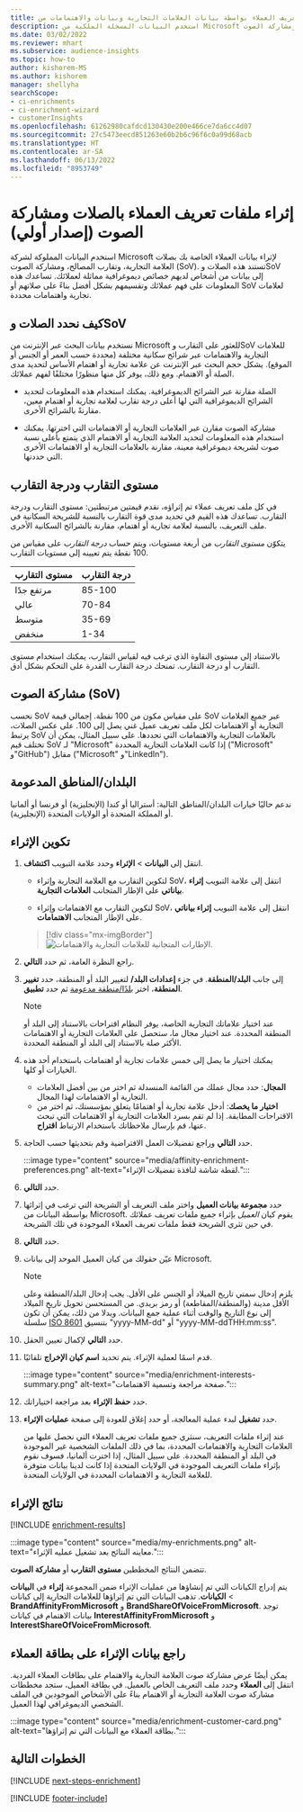 ```yaml
---
title: إثراء ملفات تعريف العملاء بواسطة بيانات العلامات التجارية وبيانات والاهتمامات من Microsoft
description: استخدم البيانات المسجلة الملكية من Microsoft لإثراء بيانات العملاء الخاصة بك من خلال التقارب ومشاركة الصوت.
ms.date: 03/02/2022
ms.reviewer: mhart
ms.subservice: audience-insights
ms.topic: how-to
author: kishorem-MS
ms.author: kishorem
manager: shellyha
searchScope:
- ci-enrichments
- ci-enrichment-wizard
- customerInsights
ms.openlocfilehash: 61262980cafdcd130430e200e466ce7da6cc4d07
ms.sourcegitcommit: 27c5473eecd851263e60b2b6c96f6c0a99d68acb
ms.translationtype: HT
ms.contentlocale: ar-SA
ms.lasthandoff: 06/13/2022
ms.locfileid: "8953749"
---
```

# <a name="enrich-customer-profiles-with-affinities-and-share-of-voice-preview"></a>إثراء ملفات تعريف العملاء بالصلات ومشاركة الصوت (إصدار أولي)

استخدم البيانات المملوكة لشركة Microsoft لإثراء بيانات العملاء الخاصة بك بصلات العلامة التجارية، وتقارب المصالح، ومشاركة الصوت (SoV). تستند هذه الصلات وSoV إلى بيانات من أشخاص لديهم خصائص ديموغرافية مماثلة لعملائك. تساعدك هذه المعلومات على فهم عملائك وتقسيمهم بشكل أفضل بناءً على صلاتهم أو SoV لعلامات تجارية واهتمامات محددة.

## <a name="how-we-determine-affinities-and-sov"></a>كيف نحدد الصلات وSoV

نستخدم بيانات البحث عبر الإنترنت من Microsoft للعثور على التقارب وSoV للعلامات التجارية والاهتمامات عبر شرائح سكانية مختلفة (محددة حسب العمر أو الجنس أو الموقع). يشكل حجم البحث عبر الإنترنت عن علامة تجارية أو اهتمام الأساس لتحديد مدى الصلة أو الاهتمام. ومع ذلك، يوفر كل منها منظورًا مختلفًا لفهم عملائك.

- الصلة مقارنة عبر الشرائح الديموغرافية. يمكنك استخدام هذه المعلومات لتحديد الشرائح الديموغرافية التي لها أعلى درجة تقارب لعلامة تجارية أو اهتمام معين، مقارنةً بالشرائح الأخرى.

- مشاركة الصوت مقارن عبر العلامات التجارية أو الاهتمامات التي اخترتها. يمكنك استخدام هذه المعلومات لتحديد العلامة التجارية أو الاهتمام الذي يتمتع بأعلى نسبة صوت لشريحة ديموغرافية معينة، مقارنة بالعلامات التجارية أو الاهتمامات الأخرى التي حددتها.

## <a name="affinity-level-and-score"></a>مستوى التقارب ودرجة التقارب

في كل ملف تعريف عملاء تم إثراؤه، نقدم قيمتين مرتبطتين: مستوى التقارب ودرجة التقارب. تساعدك هذه القيم في تحديد مدى قوة التقارب بالنسبة للشريحة السكانية في ملف التعريف، بالنسبة لعلامة تجارية أو اهتمام، مقارنة بالشرائح السكانية الأخرى.

يتكوّن *مستوى التقارب* من أربعة مستويات، ويتم حساب *درجة التقارب* على مقياس من 100 نقطة يتم تعيينه إلى مستويات التقارب.

|مستوى التقارب |درجة التقارب  |
|---------|---------|
|مرتفع جدًا     | 85-100       |
|عالي     | 70-84        |
|متوسط      | 35-69        |
|منخفض     | 1-34        |

بالاستناد إلى مستوى النقاوة الذي ترغب فيه لقياس التقارب، يمكنك استخدام مستوى التقارب أو درجة التقارب. تمنحك درجة التقارب القدرة على التحكم بشكل أدق.

## <a name="share-of-voice-sov"></a>مشاركة الصوت (SoV)

نحسب SoV على مقياس مكون من 100 نقطة. إجمالي قيمة SoV عبر جميع العلامات التجارية أو الاهتمامات لكل ملف تعريف عميل غني يصل إلى 100. على عكس الصلات، يرتبط SoV بالعلامات التجارية والاهتمامات التي تحددها. على سبيل المثال، يمكن أن تختلف قيم SoV لـ "Microsoft" إذا كانت العلامات التجارية المحددة ("Microsoft" و"GitHub") مقابل ("Microsoft" و"LinkedIn").

## <a name="supported-countriesregions"></a>البلدان/المناطق المدعومة

ندعم حاليًا خيارات البلدان/المناطق التالية: أستراليا أو كندا (الإنجليزية) أو فرنسا أو ألمانيا أو المملكة المتحدة أو الولايات المتحدة (الإنجليزية).

## <a name="configure-the-enrichment"></a>تكوين الإثراء

1. انتقل إلى **البيانات** > **الإثراء** وحدد علامة التبويب **اكتشاف**.

   - لتكوين التقارب مع العلامة التجارية وإثراء SoV، انتقل إلى علامة التبويب **إثراء بياناتي** على الإطار المتجانب **العلامات التجارية**.

   - لتكوين التقارب مع الاهتمامات وإثراء SoV، انتقل إلى علامة التبويب **إثراء بياناتي** على الإطار المتجانب **الاهتمامات**.

   > [!div class="mx-imgBorder"]
   > ![الإطارات المتجانبة للعلامات التجارية والاهتمامات.](media/BrandsInterest-tile-Hub.png "الإطارات المتجانبة للعلامات التجارية والمصالح")

1. راجع النظرة العامة، ثم حدد **التالي**.

1. لتغيير البلد أو المنطقة، حدد **تغيير‏‎** إلى جانب **البلد/المنطقة**. في جزء **إعدادات البلد/المنطقة**، اختر [بلدًا/منطقة مدعومة](#supported-countriesregions) ثم حدد **تطبيق‏‎**.

   > [!NOTE]
   > عند اختيار علاماتك التجارية الخاصة، يوفر النظام اقتراحات بالاستناد إلى البلد أو المنطقة المحددة. عند اختيار مجال ما، ستحصل على العلامات التجارية أو الاهتمامات الأكثر صلة بالاستناد إلى البلد أو المنطقة المحددة.‬

1. يمكنك اختيار ما يصل إلى خمس علامات تجارية أو اهتمامات باستخدام أحد هذه الخيارات أو كلها.

   - **المجال**: حدد مجال عملك من القائمة المنسدلة ثم اختر من بين أفضل العلامات التجارية أو الاهتمامات لهذا المجال.
   - **اختيار ما يخصك‬**: أدخل علامة تجارية أو اهتمامًا يتعلق بمؤسستك، ثم اختر من الاقتراحات المطابقة. إذا لم تقم بسرد العلامات التجارية أو الاهتمامات التي تبحث عنها، قم بإرسال ملاحظاتك باستخدام الارتباط **اقتراح**.

1. حدد **التالي** وراجع تفضيلات العمل الافتراضية وقم بتحديثها حسب الحاجة.

   :::image type="content" source="media/affinity-enrichment-preferences.png" alt-text="لقطة شاشة لنافذة تفضيلات الإثراء.":::

1. حدد **التالي**.

1. حدد **مجموعة بيانات العميل** واختر ملف التعريف أو الشريحة التي ترغب في إثرائها بواسطة البيانات من Microsoft. يقوم كيان *العميل* بإثراء جميع ملفات تعريف عملائك في حين تثري الشريحة فقط ملفات تعريف العملاء الموجودة في تلك الشريحة.

1. حدد **التالي**.

1. عيّن حقولك من كيان العميل الموحد إلى بيانات Microsoft.

   > [!NOTE]
   > يلزم إدخال سمتي تاريخ الميلاد أو الجنس على الأقل. يجب إدخال البلد/المنطقة وعلى الأقل مدينة (والمنطقة/المقاطعة) أو رمز بريدي. من المستحسن تحويل تاريخ الميلاد إلى نوع التاريخ والوقت أثناء عملية جمع البيانات. وبدلا من ذلك، يمكن أن تكون سلسلة [ISO 8601](https://www.iso.org/iso-8601-date-and-time-format.html) بتنسيق "yyyy-MM-dd" أو "yyyy-MM-ddTHH:mm:ss".

1. حدد **التالي** لإكمال تعيين الحقل.

1. قدم اسمًا لعملية الإثراء. يتم تحديد **اسم كيان الإخراج** تلقائيًا.

   :::image type="content" source="media/enrichment-interests-summary.png" alt-text="صفحة مراجعة وتسمية الاهتمامات.":::

1. حدد **حفظ الإثراء** بعد مراجعة اختياراتك.

1. حدد **تشغيل** لبدء عملية المعالجة، أو حدد إغلاق للعودة إلى صفحة **عمليات الإثراء**.

   عند إثراء ملفات التعريف، سنثري جميع ملفات تعريف العملاء التي نحصل عليها من العلامات التجارية والاهتمامات المحددة، بما في ذلك الملفات الشخصية غير الموجودة في البلد أو المنطقة المحددة. على سبيل المثال، إذا اخترت ألمانيا، فسوف نقوم بإثراء ملفات التعريف الموجودة في الولايات المتحدة إذا كانت لدينا بيانات متوفرة للعلامة التجارية و الاهتمامات المحددة في الولايات المتحدة.

## <a name="enrichment-results"></a>نتائج الإثراء

[!INCLUDE [enrichment-results](includes/enrichment-results.md)]

:::image type="content" source="media/my-enrichments.png" alt-text="معاينه النتائج بعد تشغيل عمليه الإثراء.":::

تتضمن النتائج المخططين **مستوى التقارب** أو **مشاركة الصوت**.

يتم إدراج الكيانات التي تم إنشاؤها من عمليات الإثراء ضمن المجموعة **إثراء** في **البيانات** > **الكيانات**. تذهب البيانات التي تم إثراؤها للعلامات التجارية إلى كيانات **BrandAffinityFromMicrosoft** و **BrandShareOfVoiceFromMicrosoft**. توجد بيانات الاهتمام في كيانات **InterestAffinityFromMicrosoft** و **InterestShareOfVoiceFromMicrosoft**.

## <a name="see-enrichment-data-on-the-customer-card"></a>راجع بيانات الإثراء على بطاقة العملاء

يمكن أيضًا عرض مشاركة صوت العلامة التجارية والاهتمام على بطاقات العملاء الفردية. انتقل إلى **العملاء** وحدد ملف التعريف الخاص بالعميل. في بطاقة العميل، ستجد مخططات مشاركة صوت العلامة التجارية أو الاهتمام بناءً على الأشخاص الموجودين في الملف الشخصي الديموغرافي لهذا العميل.

:::image type="content" source="media/enrichment-customer-card.png" alt-text="بطاقة العملاء مع البيانات التي تم إثراؤها.":::

## <a name="next-steps"></a>الخطوات التالية

[!INCLUDE [next-steps-enrichment](includes/next-steps-enrichment.md)]


[!INCLUDE [footer-include](includes/footer-banner.md)]

